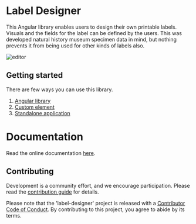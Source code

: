 # Label Designer

This Angular library enables users to design their own printable labels.
Visuals and the fields for the label can be defined by the users.
This was developed natural history museum specimen data in mind, but nothing prevents
it from being used for other kinds of labels also.

![editor](https://cdn.laji.fi/label-designer/screenshots/editor.png)

## Getting started
There are few ways you can use this library.
1. [Angular library](https://luomus.github.io/label-designer/additional-documentation/usage/angular-component.html)
2. [Custom element](https://luomus.github.io/label-designer/additional-documentation/usage/custom-html-element.html)
3. [Standalone application](https://luomus.github.io/label-designer/additional-documentation/usage/standalone-app.html)

# Documentation

Read the online documentation [here](https://luomus.github.io/label-designer).

## Contributing
Development is a community effort, and we encourage participation. Please read the [contribution guide](https://luomus.github.io/label-designer/additional-documentation/contributing.html) for details.

Please note that the 'label-designer' project is released with a [Contributor Code of Conduct](https://luomus.github.io/label-designer/additional-documentation/contributor-code-of-conduct.html). By contributing to this project, you agree to abide by its terms.
